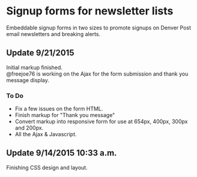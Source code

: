 # Signup forms for newsletter lists

Embeddable signup forms in two sizes to promote signups on Denver Post email newsletters and breaking alerts.

## Update 9/21/2015

Initial markup finished.  
@freejoe76 is working on the Ajax for the form submission and thank you message display.  

### To Do

* Fix a few issues on the form HTML.
* Finish markup for "Thank you message"
* Convert markup into responsive form for use at 654px, 400px, 300px and 200px.
* All the Ajax & Javascript.

## Update 9/14/2015 10:33 a.m.

Finishing CSS design and layout.